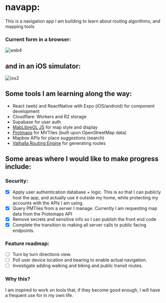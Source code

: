 # navapp:
This is a navigation app I am building to learn about routing algorithms, and mapping tools

### Current form in a browser:
![web4](https://github.com/user-attachments/assets/37b6d935-6095-49d6-8138-192837370418)

## and in an iOS simulator:
![ios2](https://github.com/user-attachments/assets/0cd9aaef-8984-4bb4-8415-460163cdd9af)


## Some tools I am learning along the way:
- React (web) and ReactNative with Expo (iOS/android) for component development
- Cloudflare: Workers and R2 storage
- Supabase for user auth
- [MabLibreGL JS](https://maplibre.org/) for map style and display
- [Protmaps](https://protomaps.com/) for MVTiles (built upon OpenStreetMap data)
- Mapbox APIs for place suggestions (search)
- [Valhalla Routing Engine](https://valhalla.github.io/valhalla/) for generating routes 

## Some areas where I would like to make progress include:
### Security:
- [x] Apply user authentication database + logic. This is so that I can publicly host the app, and actually use it outside my home, while protecting my accounts with the APIs I am using.  
- [x] Query PMTiles from a server I manage.  Currently I am requesting map data from the Protomaps API
- [x] Remove secrets and sensitive info so I can publish the front end code
- [x] Complete the transition to making all server calls to public facing endpoints.

### Feature roadmap:
- [ ] Turn by turn directions view.
- [ ] Poll user device location and bearing to enable actual navigation.
- [ ] Investigate adding walking and biking and public transit routes.

### Why this?
I am inspired to work on tools that, if they become good enough, I will have a 
frequent use for in my own life.

